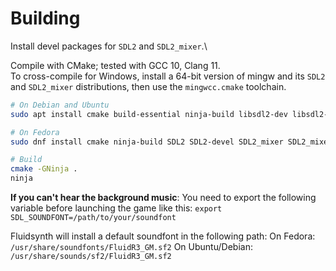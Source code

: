 # Building

Install devel packages for `SDL2` and `SDL2_mixer`.\

Compile with CMake; tested with GCC 10, Clang 11.\
To cross-compile for Windows, install a 64-bit version of mingw and its `SDL2` and `SDL2_mixer` distributions, then use the `mingwcc.cmake` toolchain.

```bash
# On Debian and Ubuntu
sudo apt install cmake build-essential ninja-build libsdl2-dev libsdl2-mixer-dev libsdl2-mixer-2.0-0 libsdl2-2.0-0 fluidsynth

# On Fedora
sudo dnf install cmake ninja-build SDL2 SDL2-devel SDL2_mixer SDL2_mixer-devel fluidsynth fluidsynth-libs mscore-fonts g++

# Build
cmake -GNinja .
ninja
```

**If you can't hear the background music**: You need to export the following variable before launching the game like this:
`export SDL_SOUNDFONT=/path/to/your/soundfont`

Fluidsynth will install a default soundfont in the following path:
On Fedora: `/usr/share/soundfonts/FluidR3_GM.sf2`
On Ubuntu/Debian: `/usr/share/sounds/sf2/FluidR3_GM.sf2`
